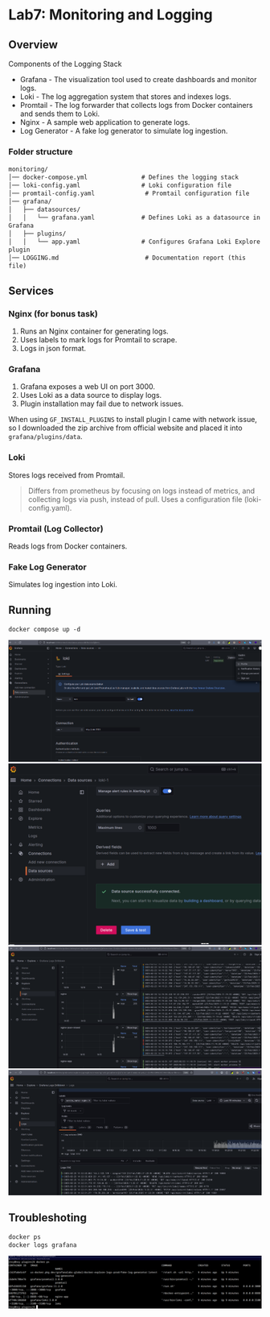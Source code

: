 # Lab7: Monitoring and Logging

## Overview
Components of the Logging Stack

- Grafana - The visualization tool used to create dashboards and monitor logs.
- Loki - The log aggregation system that stores and indexes logs.
- Promtail - The log forwarder that collects logs from Docker containers and sends them to Loki.
- Nginx - A sample web application to generate logs.
- Log Generator - A fake log generator to simulate log ingestion.

### Folder structure

```
monitoring/
│── docker-compose.yml               # Defines the logging stack
│── loki-config.yaml                 # Loki configuration file
│── promtail-config.yaml              # Promtail configuration file
│── grafana/
│   ├── datasources/
│   │   └── grafana.yaml             # Defines Loki as a datasource in Grafana
│   ├── plugins/
│   │   └── app.yaml                 # Configures Grafana Loki Explore plugin
│── LOGGING.md                        # Documentation report (this file)

```

## Services

### Nginx (for bonus task)
1. Runs an Nginx container for generating logs.
2. Uses labels to mark logs for Promtail to scrape.
3. Logs in json format.

### Grafana
1. Grafana exposes a web UI on port 3000.
2. Uses Loki as a data source to display logs.
3. Plugin installation may fail due to network issues.

When using `GF_INSTALL_PLUGINS` to install plugin I came with network issue, so I downloaded the zip archive from official website and placed it into `grafana/plugins/data`.

### Loki 
Stores logs received from Promtail.
> Differs from prometheus by focusing on logs instead of metrics, and collecting logs via push, instead of pull.
Uses a configuration file (loki-config.yaml).

### Promtail (Log Collector)
Reads logs from Docker containers.

### Fake Log Generator
Simulates log ingestion into Loki.

## Running

```
docker compose up -d
```

![](./images/task1_1.png)
![](./images/task1_2.png)
![](./images/task_3.png)
![](./images/task_4.png)

## Troubleshoting 

```
docker ps
docker logs grafana
```

![](./images/task4.png)

